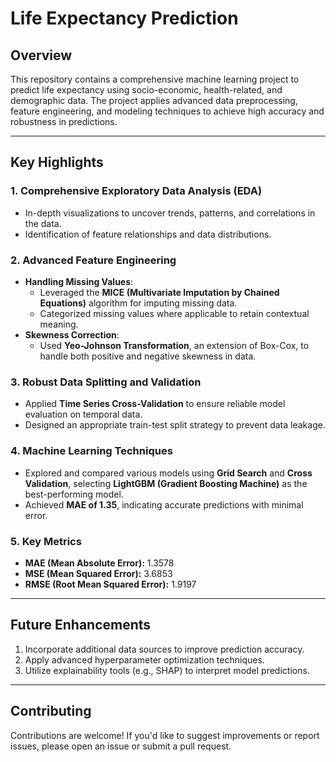 # Life Expectancy Prediction

## Overview
This repository contains a comprehensive machine learning project to predict life expectancy using socio-economic, health-related, and demographic data. The project applies advanced data preprocessing, feature engineering, and modeling techniques to achieve high accuracy and robustness in predictions.

---

## Key Highlights

### 1. Comprehensive Exploratory Data Analysis (EDA)
- In-depth visualizations to uncover trends, patterns, and correlations in the data.
- Identification of feature relationships and data distributions.

### 2. Advanced Feature Engineering
- **Handling Missing Values**:
  - Leveraged the **MICE (Multivariate Imputation by Chained Equations)** algorithm for imputing missing data.
  - Categorized missing values where applicable to retain contextual meaning.
- **Skewness Correction**:
  - Used **Yeo-Johnson Transformation**, an extension of Box-Cox, to handle both positive and negative skewness in data.

### 3. Robust Data Splitting and Validation
- Applied **Time Series Cross-Validation** to ensure reliable model evaluation on temporal data.
- Designed an appropriate train-test split strategy to prevent data leakage.

### 4. Machine Learning Techniques
- Explored and compared various models using **Grid Search** and **Cross Validation**, selecting **LightGBM (Gradient Boosting Machine)** as the best-performing model.
- Achieved **MAE of 1.35**, indicating accurate predictions with minimal error.

### 5. Key Metrics
- **MAE (Mean Absolute Error):** 1.3578
- **MSE (Mean Squared Error):** 3.6853
- **RMSE (Root Mean Squared Error):** 1.9197

---
## Future Enhancements
1. Incorporate additional data sources to improve prediction accuracy.
2. Apply advanced hyperparameter optimization techniques.
3. Utilize explainability tools (e.g., SHAP) to interpret model predictions.

---

## Contributing
Contributions are welcome! If you'd like to suggest improvements or report issues, please open an issue or submit a pull request.

